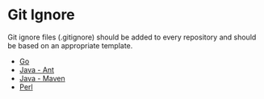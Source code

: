 Git Ignore
==

Git ignore files (.gitignore) should be added to every repository and should be based on an appropriate template.

* [Go](gitignore/go)
* [Java - Ant](gitignore/ant)
* [Java - Maven](gitignore/maven)
* [Perl](gitignore/perl)

